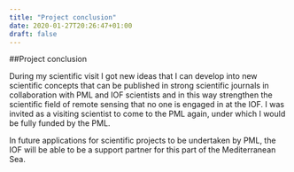 ```yaml
---
title: "Project conclusion"
date: 2020-01-27T20:26:47+01:00
draft: false
---
```

##Project conclusionDuring my scientific visit I got new ideas that I can develop into new scientific concepts that can be published in strong scientific journals in collaboration with PML and IOF scientists and in this way strengthen the scientific field of remote sensing that no one is engaged in at the IOF. I was invited as a visiting scientist to come to the PML again, under which I would be fully funded by the PML.In future applications for scientific projects to be undertaken by PML, the IOF will be able to be a support partner for this part of the Mediterranean Sea.
